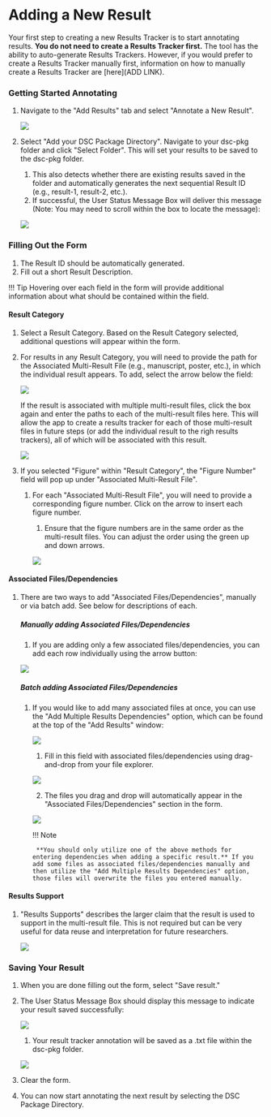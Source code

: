 # Adding a New Result

Your first step to creating a new Results Tracker is to start annotating results. **You do not need to create a Results Tracker first.** The tool has the ability to auto-generate Results Trackers. However, if you would prefer to create a Results Tracker manually first, information on how to manually create a Results Tracker are [here](ADD LINK).

### Getting Started Annotating

1. Navigate to the "Add Results" tab and select "Annotate a New Result".
    
    ![](../app-screenshots/annotate-result.PNG)

2. Select "Add your DSC Package Directory". Navigate to your dsc-pkg folder and click "Select Folder". This will set your results to be saved to the dsc-pkg folder.
    1. This also detects whether there are existing results saved in the folder and automatically generates the next sequential Result ID (e.g., result-1, result-2, etc.).
    2. If successful, the User Status Message Box will deliver this message (Note: You may need to scroll within the box to locate the message):

    ![](../app-screenshots/usmb-results-track-1.PNG)
    
### Filling Out the Form
        
1. The Result ID should be automatically generated.
2. Fill out a short Result Description.

!!! Tip
    Hovering over each field in the form will provide additional information about what should be contained within the field.

#### Result Category

1. Select a Result Category. Based on the Result Category selected, additional questions will appear within the form.
2. For results in any Result Category, you will need to provide the path for the Associated Multi-Result File (e.g., manuscript, poster, etc.), in which the individual result appears. To add, select the arrow below the field:

    ![](../app-screenshots/assoc-multi-result-file-2.PNG)
        
    If the result is associated with multiple multi-result files, click the box again and enter the paths to each of the multi-result files here. This will allow the app to create a results tracker for each of those multi-result files in future steps (or add the individual result to the righ results trackers), all of which will be associated with this result.

    ![](../app-screenshots/assoc-multi-result-file-multi.PNG)
        
3. If you selected "Figure" within "Result Category", the "Figure Number" field will pop up under "Associated Multi-Result File".
    1. For each "Associated Multi-Result File", you will need to provide a corresponding figure number. Click on the arrow to insert each figure number. 
        1. Ensure that the figure numbers are in the same order as the multi-result files. You can adjust the order using the green up and down arrows.
            
        ![](../app-screenshots/figure-num.PNG)
        
#### Associated Files/Dependencies

1. There are two ways to add "Associated Files/Dependencies", manually or via batch add. See below for descriptions of each.

    ##### Manually adding Associated Files/Dependencies

    1. If you are adding only a few associated files/dependencies, you can add each row individually using the arrow button:

    ![](../app-screenshots//results-assoc-single.PNG)

    ##### Batch adding Associated Files/Dependencies

    1. If you would like to add many associated files at once, you can use the "Add Multiple Results Dependencies" option, which can be found at the top of the "Add Results" window:

        ![](../app-screenshots/multi-depend-add.PNG)

        1. Fill in this field with associated files/dependencies using drag-and-drop from your file explorer.

        ![](../app-screenshots/results-multi-depend.PNG)

        2. The files you drag and drop will automatically appear in the "Associated Files/Dependencies" section in the form.

        ![](../app-screenshots/results-multi-auto.PNG)

        !!! Note

            **You should only utilize one of the above methods for entering dependencies when adding a specific result.** If you add some files as associated files/dependencies manually and then utilize the "Add Multiple Results Dependencies" option, those files will overwrite the files you entered manually.

#### Results Support

1. "Results Supports" describes the larger claim that the result is used to support in the multi-result file. This is not required but can be very useful for data reuse and interpretation for future researchers.

    ![](../app-screenshots/results-support.PNG)

### Saving Your Result

1. When you are done filling out the form, select "Save result."
2. The User Status Message Box should display this message to indicate your result saved successfully:

    ![](../app-screenshots/usmb-results-save.PNG)

    1. Your result tracker annotation will be saved as a .txt file within the dsc-pkg folder.

    ![](../app-screenshots/result-track-output.PNG)

3. Clear the form.
4. You can now start annotating the next result by selecting the DSC Package Directory.


            